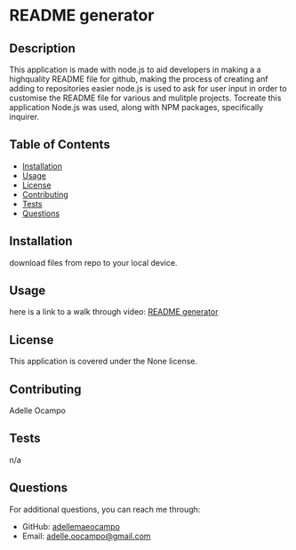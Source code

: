 
# README generator
    
## Description
This application is made with node.js to aid developers in making a a highquality README file for github, making the process of creating anf adding to repositories easier node.js is used to ask for user input in order to customise the README file for various and mulitple projects. Tocreate this application Node.js was used, along with NPM packages, specifically inquirer.
    
## Table of Contents
- [Installation](#installation)
- [Usage](#usage)
- [License](#license)
- [Contributing](#contributing)
- [Tests](#tests)
- [Questions](#questions)
    
## Installation
download files from repo to your local device.
    
## Usage
here is a link to a walk through video:
[README generator](https://drive.google.com/file/d/1CQfVSEGs6doMVcgcoIl0H7K17ryGoq_V/view)
    
## License
This application is covered under the None license.
    
## Contributing
Adelle Ocampo
    
## Tests
n/a
    
## Questions
For additional questions, you can reach me through:
- GitHub: [adellemaeocampo](https://github.com/adellemaeocampo)
- Email: adelle.oocampo@gmail.com



